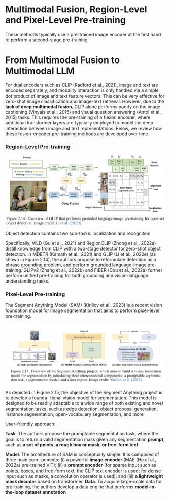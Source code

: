 # Multimodal Fusion, Region-Level and Pixel-Level Pre-training

These methods typically use a pre-trained image encoder at the first hand to perform a second-stage pre-training. 

# From Multimodal Fusion to Multimodal LLM

For dual encoders such as CLIP (Radford et al., 2021), image and text are encoded separately, and modality interaction is only handled via a simple dot product of image and text feature vectors. This can be very effective for zero-shot image classification and image-text retrieval. However, due to the **lack of deep multimodal fusion**, CLIP alone performs poorly on the image captioning (Vinyals et al., 2015) and visual question answering (Antol et al., 2015) tasks. This requires the pre-training of a fusion encoder, where additional transformer layers are typically employed to model the deep interaction between image and text representations. Below, we review how these fusion-encoder pre-training methods are developed over time

### Region-Level Pre-training

![Untitled](Multimodal%20Fusion,%20Region-Level%20and%20Pixel-Level%20Pr%201c4edfe7d5f54685b0090002fbbcd7f0/Untitled.png)

Object detection contains two sub-tasks: localization and recognition

Specifically, ViLD (Gu et al., 2021) and RegionCLIP (Zhong et al., 2022a) distill knowledge from CLIP with a two-stage detector for zero-shot object detection. In MDETR (Kamath et al., 2021) and GLIP (Li et al., 2022e) (as shown in Figure 2.14), the authors propose to reformulate detection as a phrase grounding problem, and perform grounded language-image pre-training. GLIPv2 (Zhang et al., 2022b) and FIBER (Dou et al., 2022a) further perform unified pre-training for both grounding and vision-language understanding tasks.

### Pixel-Level Pre-training

The Segment Anything Model (SAM) (Kirillov et al., 2023) is a recent vision foundation model for image segmentation that aims to perform pixel-level pre-training. 

![Untitled](Multimodal%20Fusion,%20Region-Level%20and%20Pixel-Level%20Pr%201c4edfe7d5f54685b0090002fbbcd7f0/Untitled%201.png)

As depicted in Figure 2.15, the objective of the Segment Anything project is to develop a founda- tional vision model for segmentation. This model is designed to be readily adaptable to a wide range of both existing and novel segmentation tasks, such as edge detection, object proposal generation, instance segmentation, open-vocabulary segmentation, and more

User-friendly approach:

**Task**. The authors propose the promptable segmentation task, where the goal is to return a valid segmentation mask given any segmentation **prompt**, such as **a set of points, a rough box or mask, or free-form text**.

**Model**. The architecture of SAM is conceptually simple. It is composed of three main com- ponents: (i) a powerful **image** **encoder** (MAE (He et al., 2022a) pre-trained ViT); (ii) a **prompt encoder** (for sparse input such as points, boxes, and free-form text, the CLIP text encoder is used; for dense input such as masks, a convolution operator is used); and (iii) **a lightweight mask decoder** based on transformer.
**Data**. To acquire large-scale data for pre-training, the authors develop a data engine that performs **model-in-the-loop dataset** **annotation**